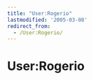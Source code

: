 ```yaml
---
title: "User:Rogerio"
lastmodified: '2005-03-08'
redirect_from:
  - /User:Rogerio/
---
```


User:Rogerio
============



